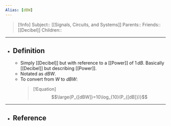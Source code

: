 ```yaml
---
Alias: [dBW]
---
```

> [!Info]
> Subject:: [[Signals, Circuits, and Systems]]
> Parents:: 
> Friends:: [[Decibel]]
> Children:: 
---
- ## Definition
	- Simply [[Decibel]] but with reference to a [[Power]] of $1\,dB$. Basically [[Decibel]] but describing [[Power]].
	- Notated as $dBW$.
	- To convert from $W$ to $dBW$:
	  > [!Equation]
	  > $$\large{P_{[dBW]}=10\log_{10}(P_{[dB]})}$$
---
- ## Reference